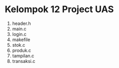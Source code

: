 # Kelompok 12 Project UAS

1. header.h
2. main.c
3. login.c
4. makefile
5. stok.c
6. produk.c
7. tampilan.c
8. transaksi.c
